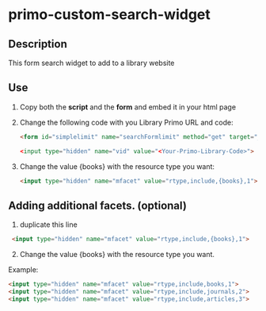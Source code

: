 # primo-custom-search-widget
## Description

This form search widget to add to a library website

## Use

1. Copy both the <b>script</b> and the <b>form</b> and embed it in your html page

2. Change the following code with you Library Primo URL and code:
    ```html
    <form id="simplelimit" name="searchFormlimit" method="get" target="_blank" action="<Your-Primo-Library-URL>/discovery/search"

    <input type="hidden" name="vid" value="<Your-Primo-Library-Code>">
    ```
3. Change the  value {books} with the resource type you want:
    ```html
    <input type="hidden" name="mfacet" value="rtype,include,{books},1">
    ```

## Adding additional facets. (optional)
1. duplicate this line
```html
 <input type="hidden" name="mfacet" value="rtype,include,{books},1">
```
2. Change the value {books} with the resource type you want.

Example:
```html
<input type="hidden" name="mfacet" value="rtype,include,books,1">
<input type="hidden" name="mfacet" value="rtype,include,journals,2">
<input type="hidden" name="mfacet" value="rtype,include,articles,3">
```
